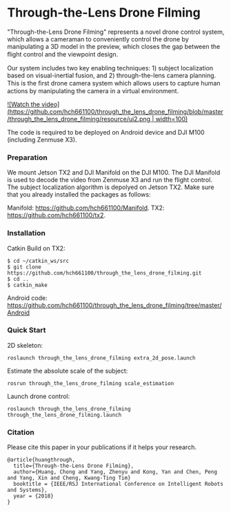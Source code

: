 # Through-the-Lens Drone Filming

"Through-the-Lens Drone Filming" represents a novel drone control system, which allows a cameraman to conveniently control the drone by manipulating a 3D model in the preview, which closes the gap between the ﬂight control and the viewpoint design. 

Our system includes two key enabling techniques: 1) subject localization based on visual-inertial fusion, and 2) through-the-lens camera planning. This is the ﬁrst drone camera system which allows users to capture human actions by manipulating the camera in a virtual environment. 


[![Watch the video](https://github.com/hch661100/through_the_lens_drone_filming/blob/master/through_the_lens_drone_filming/resource/ui2.png | width=100)](https://youtu.be/dvaEwhLAKvg)

The code is required to be deployed on Android device and DJI M100 (including Zenmuse X3). 

### Preparation	     
We mount Jetson TX2 and DJI Manifold on the DJI M100. The DJI Manifold is used to decode the video from Zenmuse X3 and run the flight control. The subject localization algorithm is depolyed on Jetson TX2. Make sure that you already installed the packages as follows:

Manifold:   https://github.com/hch661100/Manifold.
TX2:   https://github.com/hch661100/tx2.

### Installation     
Catkin Build on TX2:
```
$ cd ~/catkin_ws/src
$ git clone https://github.com/hch661100/through_the_lens_drone_filming.git
$ cd ..
$ catkin_make
```
Android code: https://github.com/hch661100/through_the_lens_drone_filming/tree/master/Android

### Quick Start
2D skeleton:
```
roslaunch through_the_lens_drone_filming extra_2d_pose.launch
```
Estimate the absolute scale of the subject:
```
rosrun through_the_lens_drone_filming scale_estimation
```
Launch drone control:
```
roslaunch through_the_lens_drone_filming  through_the_lens_drone_filming.launch
```
### Citation
Please cite this paper in your publications if it helps your research.
```
@article{huangthrough,
  title={Through-the-Lens Drone Filming},
  author={Huang, Chong and Yang, Zhenyu and Kong, Yan and Chen, Peng and Yang, Xin and Cheng, Kwang-Ting Tim}
  booktitle = {IEEE/RSJ International Conference on Intelligent Robots and Systems},
  year = {2018}
}
```
